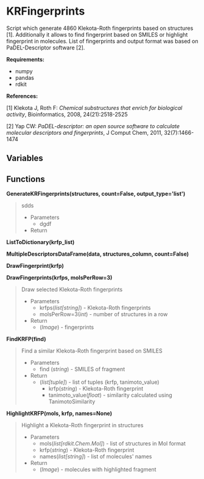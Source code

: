 # KRFingerprints

Script which generate 4860 Klekota-Roth fingerprints based on structures \[1\]. Additionally it allows to find fingerprint based on SMILES or highlight fingerprint in molecules. List of fingerprints and output format was based on PaDEL-Descriptor software \[2\].

**Requirements:**
- numpy
- pandas
- rdkit

**References:**

\[1\] Klekota J, Roth F: *Chemical substructures that enrich for biological activity*, Bioinformatics, 2008, 24(21):2518-2525
 
\[2\] Yap CW: *PaDEL-descriptor: an open source software to calculate molecular descriptors and fingerprints*, J Comput Chem, 2011, 32(7):1466-1474

## Variables

## Functions
**GenerateKRFingerprints(structures, count=False, output_type='list')**
> sdds
> - Parameters
>   - dgdf
> - Return

**ListToDictionary(krfp_list)**

**MultipleDescriptorsDataFrame(data, structures_column, count=False)**

**DrawFingerprint(krfp)**

**DrawFingerprints(krfps, molsPerRow=3)**
> Draw selected Klekota-Roth fingerprints
> - Parameters
>   - krfps(*list\[string\]*) - Klekota-Roth fingerprints
>   - molsPerRow=3(*int*) - number of structures in a row
> - Return
>   - (*Image*) - fingerprints

**FindKRFP(find)**
> Find a similar Klekota-Roth fingerprint based on SMILES
> - Parameters
>   - find (*string*) - SMILES of fragment
> - Return
>   - (*list\[tuple\]*) - list of tuples (krfp, tanimoto_value)
>     - krfp(*string*) - Klekota-Roth fingerprint
>     - tanimoto_value(*float*) - similarity calculated using TanimotoSimilarity

**HighlightKRFP(mols, krfp, names=None)**
> Highlight a Klekota-Roth fingerprint in structures
> - Parameters
>   - mols(*list\[rdkit.Chem.Mol\]*) - list of structures in Mol format
>   - krfp(*string*) - Klekota-Roth fingerprint
>   - names(*list\[string\]*) - list of molecules' names
> - Return
>   - (*Image*) - molecules with highlighted fragment
